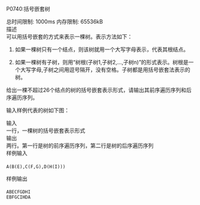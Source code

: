 P0740:括号嵌套树  

总时间限制: 1000ms 内存限制: 65536kB  
描述  
可以用括号嵌套的方式来表示一棵树。表示方法如下：  

1) 如果一棵树只有一个结点，则该树就用一个大写字母表示，代表其根结点。  

2) 如果一棵树有子树，则用“树根(子树1,子树2,...,子树n)”的形式表示。树根是一个大写字母,子树之间用逗号隔开，没有空格。子树都是用括号嵌套法表示的树。  

给出一棵不超过26个结点的树的括号嵌套表示形式，请输出其前序遍历序列和后序遍历序列。  

输入样例代表的树如下图：  



输入  
一行，一棵树的括号嵌套表示形式  
输出  
两行。第一行是树的前序遍历序列，第二行是树的后序遍历序列  
样例输入  
####
    A(B(E),C(F,G),D(H(I)))
样例输出
####
    ABECFGDHI
    EBFGCIHDA